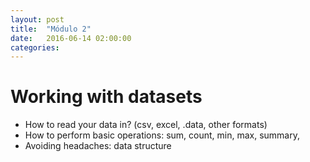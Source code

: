 ```yaml
---
layout: post
title:  "Módulo 2"
date:   2016-06-14 02:00:00
categories: 
---
```


# Working with datasets

- How to read your data in?  (csv, excel, .data, other formats)
- How to perform basic operations: sum, count, min, max, summary, 
- Avoiding headaches: data structure